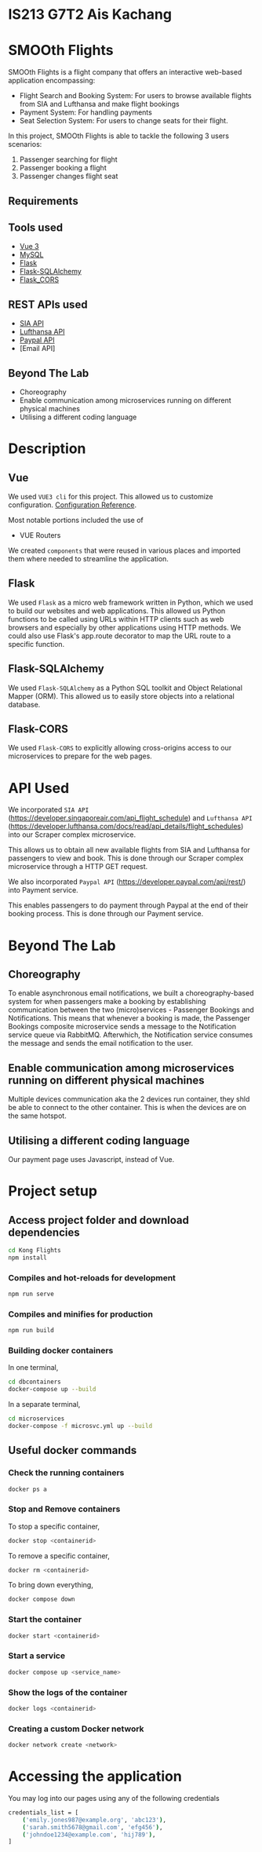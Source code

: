 # IS213 G7T2 Ais Kachang
# SMOOth Flights
SMOOth Flights is a flight company that offers an interactive web-based application encompassing:
- Flight Search and Booking System: For users to browse available flights from SIA and Lufthansa and make flight bookings
- Payment System: For handling payments 
- Seat Selection System: For users to change seats for their flight.

In this project, SMOOth Flights is able to tackle the following 3 users scenarios:
1. Passenger searching for flight
2. Passenger booking a flight
3. Passenger changes flight seat

## Requirements

## Tools used
- [Vue 3](https://vuejs.org/guide/introduction.html)
- [MySQL](https://dev.mysql.com/doc/workbench/en/wb-intro.html)
- [Flask](https://flask.palletsprojects.com/en/latest/)
- [Flask-SQLAlchemy](https://flask-sqlalchemy.palletsprojects.com/en/3.1.x/api/)
- [Flask_CORS](https://flask-cors.readthedocs.io/en/latest/)

## REST APIs used
- [SIA API](https://developer.singaporeair.com/api_flight_schedule)
- [Lufthansa API](https://developer.lufthansa.com/docs/read/api_details/flight_schedules) 
- [Paypal API](https://developer.paypal.com/api/rest/)
- [Email API]

## Beyond The Lab
- Choreography
- Enable communication among microservices running on different physical machines
- Utilising a different coding language

# Description

## Vue
We used `VUE3 cli` for this project. This allowed us to customize configuration. [Configuration Reference](https://cli.vuejs.org/config/).

Most notable portions included the use of 
- VUE Routers

We created `components` that were reused in various places and imported them where needed to streamline the application.  

## Flask
We used `Flask` as a micro web framework written in Python, which we used to build our websites and web applications.  This allowed us Python functions to be called using URLs within HTTP clients such as web browsers and especially by other applications using HTTP methods. We could also use Flask's app.route decorator to map the URL route to a specific function. 

## Flask-SQLAlchemy
We used `Flask-SQLAlchemy` as a Python SQL toolkit and Object Relational Mapper (ORM). This allowed us to easily store objects into a relational database.

## Flask-CORS
We used `Flask-CORS` to explicitly allowing cross-origins access to our microservices to prepare for the web pages.

# API Used
We incorporated `SIA API` (https://developer.singaporeair.com/api_flight_schedule) and `Lufthansa API` (https://developer.lufthansa.com/docs/read/api_details/flight_schedules) into our Scraper complex microservice.

This allows us to obtain all new available flights from SIA and Lufthansa for passengers to view and book. This is done through our Scraper complex microservice through a HTTP GET request. 

We also incorporated `Paypal API` (https://developer.paypal.com/api/rest/) into Payment service.

This enables passengers to do payment through Paypal at the end of their booking process. This is done through our Payment service. 

# Beyond The Lab

## Choreography
To enable asynchronous email notifications, we built a choreography-based system for when passengers make a booking by establishing communication between the two (micro)services - Passenger Bookings and Notifications. This means that whenever a booking is made,  the Passenger Bookings composite microservice sends a message to the Notification service queue via RabbitMQ. Afterwhich, the Notification service consumes the message and sends the email notification to the user. 

## Enable communication among microservices running on different physical machines
Multiple devices communication aka the 2 devices run container, they shld be able to connect to the other container. This is when the devices are on the same hotspot.

## Utilising a different coding language
Our payment page uses Javascript, instead of Vue.

# Project setup
## Access project folder and download dependencies

```sh
cd Kong Flights
npm install
```

### Compiles and hot-reloads for development
```sh
npm run serve
```

### Compiles and minifies for production
```sh
npm run build
```

### Building docker containers
In one terminal, 
```sh
cd dbcontainers
docker-compose up --build
```
In a separate terminal,
```sh
cd microservices
docker-compose -f microsvc.yml up --build
```

## Useful docker commands
### Check the running containers
```sh
docker ps a
```
### Stop and Remove containers
To stop a specific container,
```sh
docker stop <containerid>
```
To remove a specific container,
```sh
docker rm <containerid>
```
To bring down everything,
```sh
docker compose down
```

### Start the container
```sh
docker start <containerid>
```

### Start a service
```sh
docker compose up <service_name>
```

### Show the logs of the container
```sh
docker logs <containerid>
```

### Creating a custom Docker network
```sh
docker network create <network>
```

# Accessing the application
You may log into our pages using any of the following credentials
```sh
credentials_list = [
    ('emily.jones987@example.org', 'abc123'),
    ('sarah.smith5678@gmail.com', 'efg456'),
    ('johndoe1234@example.com', 'hij789'),
]
```




